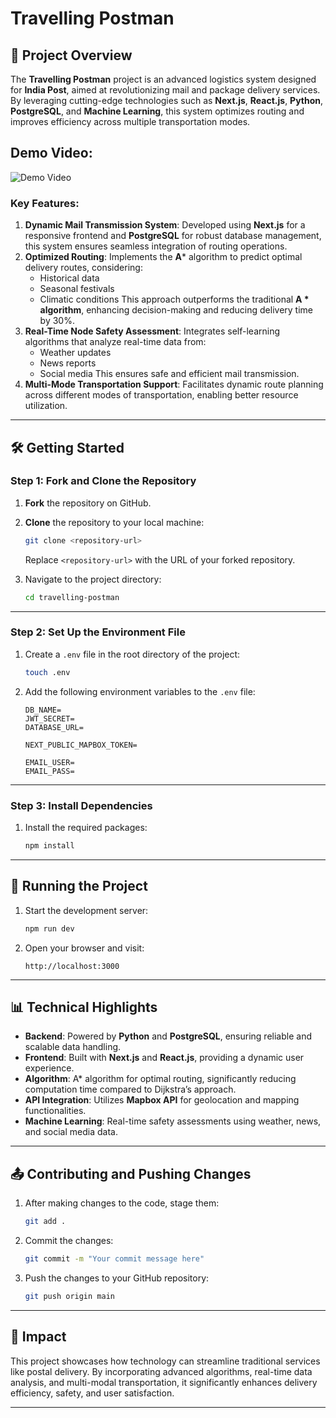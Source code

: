 
# Travelling Postman

## 📖 Project Overview

The **Travelling Postman** project is an advanced logistics system designed for **India Post**, aimed at revolutionizing mail and package delivery services. By leveraging cutting-edge technologies such as **Next.js**, **React.js**, **Python**, **PostgreSQL**, and **Machine Learning**, this system optimizes routing and improves efficiency across multiple transportation modes.

## Demo Video:
![Demo Video](/public/Recording%202024-12-16%20195437%20(1).gif)



### Key Features:
1. **Dynamic Mail Transmission System**: Developed using **Next.js** for a responsive frontend and **PostgreSQL** for robust database management, this system ensures seamless integration of routing operations.
2. **Optimized Routing**: Implements the **A*** algorithm to predict optimal delivery routes, considering:
   - Historical data
   - Seasonal festivals
   - Climatic conditions
   This approach outperforms the traditional **A * algorithm**, enhancing decision-making and reducing delivery time by 30%.
3. **Real-Time Node Safety Assessment**: Integrates self-learning algorithms that analyze real-time data from:
   - Weather updates
   - News reports
   - Social media
   This ensures safe and efficient mail transmission.
4. **Multi-Mode Transportation Support**: Facilitates dynamic route planning across different modes of transportation, enabling better resource utilization.

---

## 🛠 Getting Started

### Step 1: Fork and Clone the Repository

1. **Fork** the repository on GitHub.
2. **Clone** the repository to your local machine:
   ```bash
   git clone <repository-url>
   ```
   Replace `<repository-url>` with the URL of your forked repository.

3. Navigate to the project directory:
   ```bash
   cd travelling-postman
   ```

---

### Step 2: Set Up the Environment File

1. Create a `.env` file in the root directory of the project:
   ```bash
   touch .env
   ```

2. Add the following environment variables to the `.env` file:

   ```env
   DB_NAME=
   JWT_SECRET=
   DATABASE_URL=

   NEXT_PUBLIC_MAPBOX_TOKEN=

   EMAIL_USER=
   EMAIL_PASS=
   ```

---

### Step 3: Install Dependencies

1. Install the required packages:
   ```bash
   npm install
   ```

---

## 🚀 Running the Project

1. Start the development server:
   ```bash
   npm run dev
   ```

2. Open your browser and visit:
   ```
   http://localhost:3000
   ```

---

## 📊 Technical Highlights

- **Backend**: Powered by **Python** and **PostgreSQL**, ensuring reliable and scalable data handling.
- **Frontend**: Built with **Next.js** and **React.js**, providing a dynamic user experience.
- **Algorithm**: A* algorithm for optimal routing, significantly reducing computation time compared to Dijkstra’s approach.
- **API Integration**: Utilizes **Mapbox API** for geolocation and mapping functionalities.
- **Machine Learning**: Real-time safety assessments using weather, news, and social media data.

---

## 📤 Contributing and Pushing Changes

1. After making changes to the code, stage them:
   ```bash
   git add .
   ```

2. Commit the changes:
   ```bash
   git commit -m "Your commit message here"
   ```

3. Push the changes to your GitHub repository:
   ```bash
   git push origin main
   ```

---

## 🌟 Impact

This project showcases how technology can streamline traditional services like postal delivery. By incorporating advanced algorithms, real-time data analysis, and multi-modal transportation, it significantly enhances delivery efficiency, safety, and user satisfaction.

---


